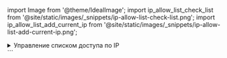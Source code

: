 
import Image from '@theme/IdealImage';
import ip_allow_list_check_list from '@site/static/images/_snippets/ip-allow-list-check-list.png';
import ip_allow_list_add_current_ip from '@site/static/images/_snippets/ip-allow-list-add-current-ip.png';

<details>
    <summary>Управление списком доступа по IP</summary>

Из списка ваших услуг ClickHouse Cloud выберите ту, с которой вы будете работать, и перейдите в **Настройки**. Если список доступа по IP не содержит IP-адрес или диапазон удаленной системы, который должен подключиться к вашему сервису ClickHouse Cloud, вы можете решить эту проблему с помощью **Добавить IP**:

<Image size="md" img={ip_allow_list_check_list} alt="Проверьте, разрешает ли сервис трафик с вашего IP-адреса в списке доступа по IP" border />

Добавьте отдельный IP-адрес или диапазон адресов, которые должны подключиться к вашему сервису ClickHouse Cloud. Измените форму по своему усмотрению, а затем нажмите **Сохранить**.

<Image size="md" img={ip_allow_list_add_current_ip} alt="Добавьте свой текущий IP-адрес в список доступа по IP в ClickHouse Cloud" border />

</details>
```
